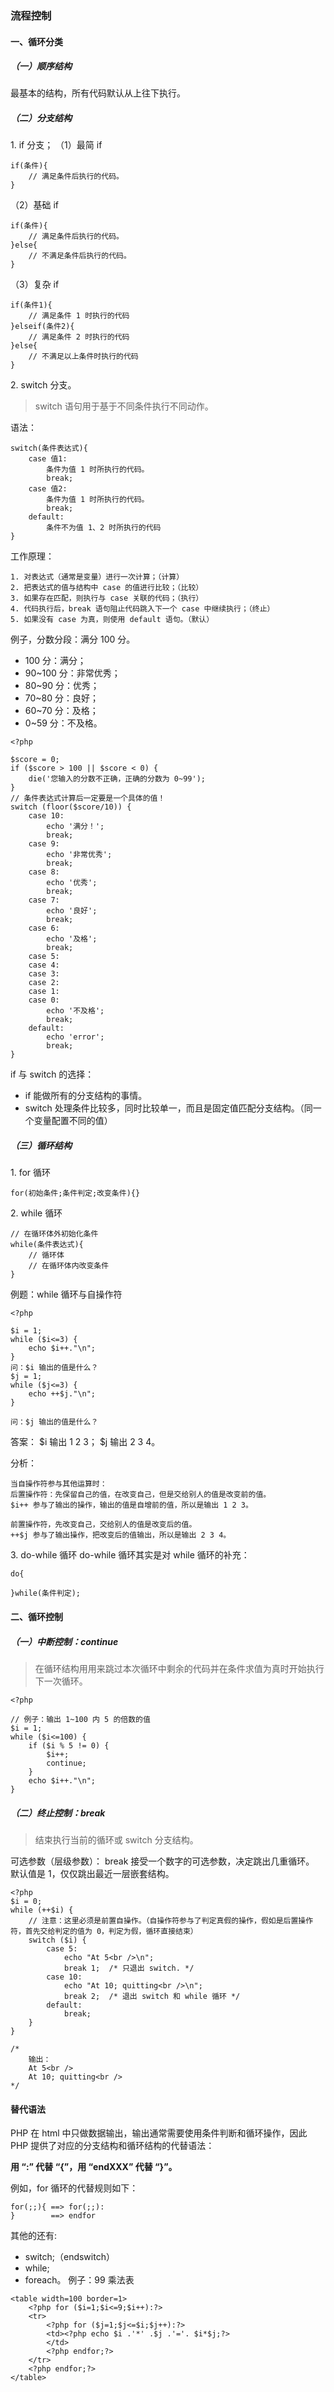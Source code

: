 ### 流程控制
#### 一、循环分类
##### （一）顺序结构
最基本的结构，所有代码默认从上往下执行。
##### （二）分支结构
1\. if 分支；
（1）最简 if
```
if(条件){
    // 满足条件后执行的代码。
}
```
（2）基础 if
```
if(条件){
    // 满足条件后执行的代码。
}else{
    // 不满足条件后执行的代码。
}
```
（3）复杂 if
```
if(条件1){
    // 满足条件 1 时执行的代码
}elseif(条件2){
    // 满足条件 2 时执行的代码
}else{
    // 不满足以上条件时执行的代码
}
```
2\. switch 分支。
> switch 语句用于基于不同条件执行不同动作。

语法：
```
switch(条件表达式){
    case 值1:
        条件为值 1 时所执行的代码。
        break;
    case 值2:
        条件为值 1 时所执行的代码。
        break;
    default:
        条件不为值 1、2 时所执行的代码
}
```

工作原理：
```
1. 对表达式（通常是变量）进行一次计算；（计算）
2. 把表达式的值与结构中 case 的值进行比较；（比较）
3. 如果存在匹配，则执行与 case 关联的代码；（执行）
4. 代码执行后，break 语句阻止代码跳入下一个 case 中继续执行；（终止）
5. 如果没有 case 为真，则使用 default 语句。（默认）
```
例子，分数分段：满分 100 分。
- 100 分：满分；
- 90~100 分：非常优秀；
- 80~90 分：优秀；
- 70~80 分：良好；
- 60~70 分：及格；
- 0~59 分：不及格。
```
<?php

$score = 0;
if ($score > 100 || $score < 0) {
    die('您输入的分数不正确，正确的分数为 0~99');
}
// 条件表达式计算后一定要是一个具体的值！
switch (floor($score/10)) {
    case 10:
        echo '满分！';
        break;
    case 9:
        echo '非常优秀';
        break;
    case 8:
        echo '优秀';
        break;
    case 7:
        echo '良好';
        break;
    case 6:
        echo '及格';
        break;
    case 5:
    case 4:
    case 3:
    case 2:
    case 1:
    case 0:
        echo '不及格';
        break;
    default:
        echo 'error';
        break;
}
```

if 与 switch 的选择：
- if 能做所有的分支结构的事情。
- switch 处理条件比较多，同时比较单一，而且是固定值匹配分支结构。（同一个变量配置不同的值）
##### （三）循环结构
1\. for 循环
```
for(初始条件;条件判定;改变条件){}
```
2\. while 循环
```
// 在循环体外初始化条件
while(条件表达式){
    // 循环体
    // 在循环体内改变条件    
}
``` 
例题：while 循环与自操作符
```
<?php

$i = 1;
while ($i<=3) {
    echo $i++."\n";
}
问：$i 输出的值是什么？
$j = 1;
while ($j<=3) {
    echo ++$j."\n";
}

问：$j 输出的值是什么？
```
答案：
\$i 输出 1 2 3；
\$j 输出 2 3 4。

分析：
```
当自操作符参与其他运算时：
后置操作符：先保留自己的值，在改变自己，但是交给别人的值是改变前的值。
$i++ 参与了输出的操作，输出的值是自增前的值，所以是输出 1 2 3。

前置操作符，先改变自己，交给别人的值是改变后的值。
++$j 参与了输出操作，把改变后的值输出，所以是输出 2 3 4。
```
3\. do-while 循环
do-while 循环其实是对 while 循环的补充：
```
do{

}while(条件判定);
```
#### 二、循环控制
##### （一）中断控制：continue
> 在循环结构用用来跳过本次循环中剩余的代码并在条件求值为真时开始执行下一次循环。
```
<?php

// 例子：输出 1~100 内 5 的倍数的值
$i = 1;
while ($i<=100) {
    if ($i % 5 != 0) {
        $i++;
        continue;
    }
    echo $i++."\n";
}
```
##### （二）终止控制：break
> 结束执行当前的循环或 switch 分支结构。

可选参数（层级参数）：
break 接受一个数字的可选参数，决定跳出几重循环。 默认值是 1，仅仅跳出最近一层嵌套结构。
```
<?php
$i = 0;
while (++$i) {
    // 注意：这里必须是前置自操作。（自操作符参与了判定真假的操作，假如是后置操作符，首先交给判定的值为 0，判定为假，循环直接结束）
    switch ($i) {
        case 5:
            echo "At 5<br />\n";
            break 1;  /* 只退出 switch. */
        case 10:
            echo "At 10; quitting<br />\n";
            break 2;  /* 退出 switch 和 while 循环 */
        default:
            break;
    }
}

/*
    输出：
    At 5<br />
    At 10; quitting<br />
*/
```

#### 替代语法
PHP 在 html 中只做数据输出，输出通常需要使用条件判断和循环操作，因此 PHP 提供了对应的分支结构和循环结构的代替语法：

**用 “:” 代替 “{”，用 “endXXX” 代替 “}”。**

例如，for 循环的代替规则如下：
```
for(;;){ ==> for(;;):
}        ==> endfor
```
其他的还有: 
- switch;（endswitch）
- while;
- foreach。
例子：99 乘法表
```
<table width=100 border=1>
    <?php for ($i=1;$i<=9;$i++):?>
    <tr>
        <?php for ($j=1;$j<=$i;$j++):?>
        <td><?php echo $i .'*' .$j .'='. $i*$j;?>
        </td>
        <?php endfor;?>
    </tr>
    <?php endfor;?>
</table>
```